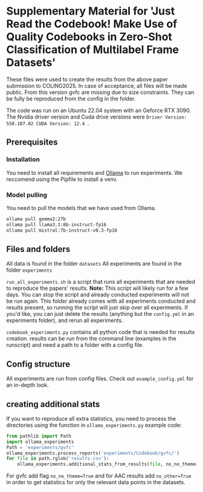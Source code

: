 # Supplementary  Material for 'Just Read the Codebook! Make Use of Quality Codebooks in Zero-Shot Classification of Multilabel Frame Datasets'
These files were used to create the results from the above paper submission to COLING2025. In case of acceptance, all files will be made public.
From this version gvfc are missing due to size constraints. They can be fully be reproduced from the config in the folder.

The code was run on an Ubuntu 22.04 system with an Geforce RTX 3090.
The Nvidia driver version and Cuda drive versions were
`Driver Version: 550.107.02 CUDA Version: 12.4 `.

## Prerequisites
### Installation
You need to install all requirements and [Ollama](https://ollama.com/download) to run experiments.
We reccomend using the Pipfile to install a venv.
### Model pulling
You need to pull the models that we have used from Ollama. 
```bash
ollama pull gemma2:27b
ollama pull llama3.1:8b-instruct-fp16
ollama pull mistral:7b-instruct-v0.3-fp16
```

## Files and folders
All data is found in the folder `datasets`
All experiments are found in the folder `experiments`

`run_all_experiments.sh` is a script that runs all experiments that are needed to reproduce the papers' results.
**Note:** This script will likely run for a few days. You can stop the script and already conducted experiments 
will not be run again. This folder already comes with all experiments conducted and results present, so running 
the script will just skip over all experiments. If you'd like, you can just delete the results 
(anything but the `config.yml` in an experiments folder), and rerun all experiments.

`codebook_experiments.py` contains all python code that is needed for results creation. results can be run from
the command line (examples in the runscript) and need a path to a folder with a config file.

## Config structure
All experiments are run from config files. Check out `example_config.yml` for an in-depth look.

## creating additional stats
If you want to reproduce all extra statistics, you need to process the directories using the function in `ollama_experiments.py`
example code:
```python
from pathlib import Path
import ollama_experiments
Path = 'experiments/gvfc'
ollama_experiments.process_reports('experiments/Codebook/gvfc/')
for file in path.rglob('results.csv'):
    ollama_experiments.additional_stats_from_results(file, no_no_theme=True)
```
For gvfc add flag `no_no_theme=True` and for AAC results add `no_other=True` in order to get statistics for only the relevant 
data points in the datasets.
